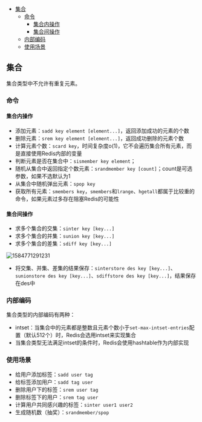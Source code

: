 <!-- TOC -->

- [集合](#集合)
    - [命令](#命令)
        - [集合内操作](#集合内操作)
        - [集合间操作](#集合间操作)
    - [内部编码](#内部编码)
    - [使用场景](#使用场景)

<!-- /TOC -->

##  集合

集合类型中不允许有重复元素。

###  命令

####  集合内操作

* 添加元素：`sadd key element [element...]`，返回添加成功的元素的个数
* 删除元素：`srem key element [element...]`，返回成功删除的元素个数
* 计算元素个数：`scard key`，时间复杂度o(1)，它不会遍历集合所有元素，而是直接使用Redis内部的变量
* 判断元素是否在集合中：`sismember key element`；
* 随机从集合中返回指定个数元素：`srandmember key [count]`；count是可选参数，如果不选默认为1
* 从集合中随机弹出元素：`spop key`
* 获取所有元素：`smembers key`，`smembers`和`lrange`、`hgetall`都属于比较重的命令，如果元素过多存在阻塞Redis的可能性

####  集合间操作

* 求多个集合的交集：`sinter key [key...]`
* 求多个集合的并集：`sunion key [key...]`
* 求多个集合的差集：`sdiff key [key...]`

![1584771291231](https://i.loli.net/2020/03/22/xSVAwQnaLh4kT1R.png)

* 将交集、并集、差集的结果保存：`sinterstore des key [key...]`、`sunionstore des key [key...]`、`sdiffstore des key [key...]`，结果保存在des中

###  内部编码

集合类型的内部编码有两种：

* intset：当集合中的元素都是整数且元素个数小于`set-max-intset-entries`配置（默认512个）时，Redis会选用intset来实现集合
* 当集合类型无法满足intset的条件时，Redis会使用hashtable作为内部实现

###  使用场景

* 给用户添加标签：`sadd user tag`
* 给标签添加用户：`sadd tag user`
* 删除用户下的标签：`srem user tag`
* 删除标签下的用户：`srem tag user`
* 计算用户共同感兴趣的标签：`sinter user1 user2`
* 生成随机数（抽奖）：`srandmember/spop`